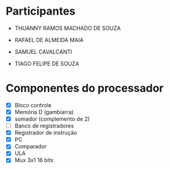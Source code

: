 # Participantes
- THUANNY RAMOS MACHADO DE SOUZA

- RAFAEL DE ALMEIDA MAIA

- SAMUEL CAVALCANTI

- TIAGO FELIPE DE SOUZA



# Componentes do processador

- [x] Bloco controle
- [x] Memória D (gambiarra)
- [x] somador (complemento de 2)
- [ ] Banco de registradores
- [x] Registrador de instrução
- [x] PC
- [x] Comparador
- [x] ULA
- [x] Mux 3x1 16 bits
